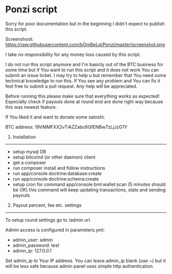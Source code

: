 Ponzi script
========================
Sorry for poor documentation but in the beginning I didn't expect to publish this script.

Screenshoot: https://raw.githubusercontent.com/bOmBeLq/Ponzi/master/screenshot.png

I take no responsibility for any money loss caused by this script.

I do not run this script anymore and I'm basicly out of the BTC business for some time but if You want to run this script and it does not work You can submit an issue ticket.
I may try to help u but remember that You need some technical knowledge to run this.
If You see any problem and You can fix it feel free to submit a pull request. Any help will be appreciated.

Before running this please make sure that everything works as expected!
Especially check if payouts done at round end are done right way because this was newest feature.

If You liked it and want to donate some satoshi:

BTC address: 19VMMFXX2vTiAZZabc6GfENBw7zLjJzG1Y

1) Installation
----------------------------------
- setup mysql DB
- setup bitcoind (or other daemon) client
- get a composer
- run composer install and follow instructions
- run app/console doctrine:database:create
- run app/console doctrine:schema:create
- setup cron for command app/console bml:wallet:scan (5 minutes should be OK) this command will keep updating transactions, stats and sending payouts

2) Payout percent, fee etc. settings
----------------------------------
To setup round settings go to /admin url.

Admin access is configured in parameters.yml:

- admin_user: admin
- admin_password: test
- admin_ip: 127.0.0.1

Set admin_ip to Your IP address. You can leave admin_ip blank (use ~) but it will be less safe because admin panel uses simple http authentication.

